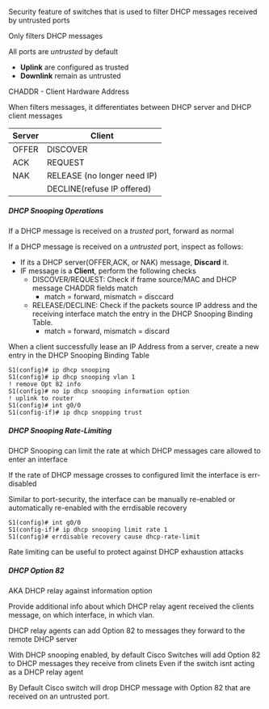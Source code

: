 Security feature of switches that is used to filter DHCP messages received by untrusted ports

Only filters DHCP messages

All ports are *untrusted* by default 

- **Uplink** are configured as trusted
- **Downlink** remain as untrusted

CHADDR - Client Hardware Address

When filters messages, it differentiates between DHCP server and DHCP client messages

| Server | Client                      |
| ------ | --------------------------- |
| OFFER  | DISCOVER                    |
| ACK    | REQUEST                     |
| NAK    | RELEASE (no longer need IP) |
|        | DECLINE(refuse IP offered)  |
##### DHCP Snooping Operations

If a DHCP message is received on a *trusted* port, forward as normal

If a DHCP message is received on a *untrusted* port, inspect as follows:
* If its a DHCP server(OFFER,ACK, or NAK) message, **Discard** it.
* IF message is a **Client**, perform the following checks
	* DISCOVER/REQUEST: Check if frame source/MAC and DHCP message CHADDR fields match
		* match = forward, mismatch = disccard
	* RELEASE/DECLINE: Check if the packets source IP address and the receiving interface match the entry in the DHCP Snooping Binding Table.
		* match = forward, mismatch = discard

When a client successfully lease an IP Address from a server, create a new entry in the DHCP Snooping Binding Table

```
S1(config)# ip dhcp snooping
S1(config)# ip dhcp snooping vlan 1
! remove Opt 82 info
S1(config)# no ip dhcp snooping information option
! uplink to router
S1(config)# int g0/0
S1(config-if)# ip dhcp snopping trust 
```

##### DHCP Snooping Rate-Limiting

DHCP Snooping can limit the rate at which DHCP messages care allowed to enter an interface

If the rate of DHCP message crosses to configured limit the interface is err-disabled

Similar to port-security, the interface can be manually re-enabled or automatically re-enabled with the errdisable recovery

```
S1(config)# int g0/0
S1(config-if)# ip dhcp snooping limit rate 1
S1(config)# errdisable recovery cause dhcp-rate-limit
```

Rate limiting can be useful to protect against DHCP exhaustion attacks

##### DHCP Option 82

AKA DHCP relay against information option

Provide additional info about which DHCP relay agent received the clients message, on which interface, in which vlan.

DHCP relay agents can add Option 82 to messages they forward to the remote DHCP server

With DHCP snooping enabled, by default Cisco Switches will add Option 82 to DHCP messages they receive from clinets
	Even if the switch isnt acting as a DHCP relay agent

By Default Cisco switch will drop DHCP message with Option 82 that are received on an untrusted port.



